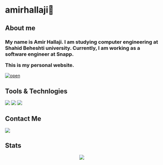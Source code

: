 # amirhallaji🧢

## About me

<h3>

My name is **Amir Hallaji**.
I am studying computer engineering at Shahid Beheshti university. Currently, I am working as a software engineer at Snapp.

This is my personal website.
</h3>

[![open](https://img.shields.io/badge/-amirhallaji.com-green?style=for-the-badge&logo=website)](https://amirhallaji.com)

## Tools & Technlogies
[![](https://img.shields.io/badge/-go-blue?style=for-the-badge&logo=go)](https://go.dev/)
  [![](	https://img.shields.io/badge/Java-ED8B00?style=for-the-badge&logo=java&logoColor=white)](https://www.java.com/en/)  [![](https://img.shields.io/badge/Python-14354C?style=for-the-badge&logo=python&logoColor=white)](https://www.python.org/)


<!-- [![Top Langs](https://github-readme-stats.vercel.app/api/top-langs/?username=amirhallaji&layout=compact)](https://github.com/anuraghazra/github-readme-stats) -->

## Contact Me

[![](https://img.shields.io/badge/a.hallaji.b@gmail.com-D14836?style=for-the-badge&logo=gmail&logoColor=white)](mailto:a.hallaji.b@gmail.com)


## Stats

<p align='center'>

  <img src="https://github-readme-stats.vercel.app/api?username=amirhallaji&theme=blue-green&show_icons=true" />

</p>
